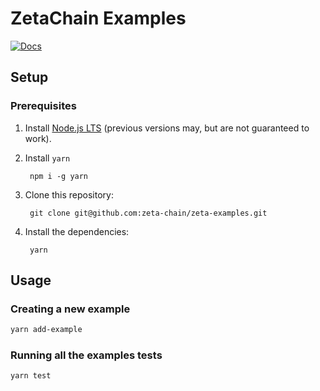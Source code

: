 # ZetaChain Examples

[![Docs](https://img.shields.io/badge/docs-%F0%9F%93%84-43ad51)](https://staging.docs.zetachain.com)

## Setup

### Prerequisites

1. Install [Node.js LTS](https://nodejs.org/en/) (previous versions may, but are not guaranteed to work).
1. Install `yarn`

        npm i -g yarn

1. Clone this repository:

        git clone git@github.com:zeta-chain/zeta-examples.git

1. Install the dependencies:

        yarn

## Usage

### Creating a new example

```bash
yarn add-example
```

### Running all the examples tests

```bash
yarn test
```
